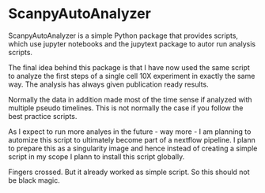 # ScanpyAutoAnalyzer

ScanpyAutoAnalyzer is a simple Python package that provides scripts, which use jupyter notebooks and the jupytext package to autor run analysis scripts.

The final idea behind this package is that I have now used the same script to analyze the first steps of a single cell 10X experiment in exactly the same way.
The analysis has always given publication ready results. 

Normally the data in addition made most of the time sense if analyzed with multiple pseudo timelines. This is not normally the case if you follow the best practice scripts.

As I expect to run more analyes in the future - way more - I am planning to automize this script to ultimately become part of a nextflow pipeline. I plann to prepare this as a singularity image and hence instead of creating a simple script in my scope I plann to install this script globally.

Fingers crossed. But it already worked as simple script. So this should not be black magic. 
